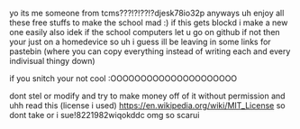 yo its me someone from tcms???!?!??!?djesk78io32p 
anyways uh
enjoy all these free stuffs to make the school mad :)
if this gets blockd i make a new one easily
also idek if the school computers let u go on github if not then your just on a homedevice so uh i guess ill be leaving in some links for pastebin (where you can copy everything instead of writing each and every indivisual thingy down)

if you snitch your not cool :OOOOOOOOOOOOOOOOOOOOO


dont stel or modify and try to make money off of it without permission and uhh read this 
(license i used)
https://en.wikipedia.org/wiki/MIT_License
so dont take or i sue!8221982wiqokddc 
omg so scarui

